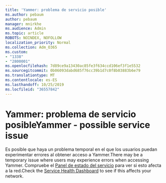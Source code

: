 ```yaml
---
title: 'Yammer: problema de servicio posible'
ms.author: pebaum
author: pebaum
manager: mnirkhe
ms.audience: Admin
ms.topic: article
ROBOTS: NOINDEX, NOFOLLOW
localization_priority: Normal
ms.collection: Adm_O365
ms.custom:
- "1338"
- "2800001"
ms.openlocfilehash: 7d89ce9a13430ac85fe3f634ccd106ef3f1e5532
ms.sourcegitcommit: 0b06093dabd685f76cc39b1d7c0f8b03883b6e79
ms.translationtype: MT
ms.contentlocale: es-ES
ms.lasthandoff: 10/25/2019
ms.locfileid: "36557842"
---
```

# <a name="yammer---possible-service-issue"></a><span data-ttu-id="3fd91-102">Yammer: problema de servicio posible</span><span class="sxs-lookup"><span data-stu-id="3fd91-102">Yammer - possible service issue</span></span>

<span data-ttu-id="3fd91-103">Es posible que haya un problema temporal en el que los usuarios puedan experimentar errores al obtener acceso a Yammer.</span><span class="sxs-lookup"><span data-stu-id="3fd91-103">There may be a temporary issue where users may experience errors when accessing Yammer.</span></span> <span data-ttu-id="3fd91-104">Compruebe el [Panel de estado del servicio](https://admin.microsoft.com/AdminPortal/Home#/servicehealth) para ver si esto afecta a la red.</span><span class="sxs-lookup"><span data-stu-id="3fd91-104">Check the [Service Health Dashboard](https://admin.microsoft.com/AdminPortal/Home#/servicehealth) to see if this affects your network.</span></span>
